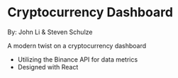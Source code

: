 # Cryptocurrency Dashboard

By: John Li & Steven Schulze

A modern twist on a cryptocurrency dashboard

- Utilizing the Binance API for data metrics
- Designed with React
